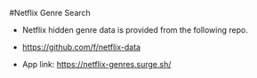 
#Netflix Genre Search

- Netflix  hidden genre data is provided from the following repo.
- https://github.com/f/netflix-data

- App link:
https://netflix-genres.surge.sh/


